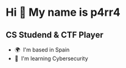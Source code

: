 Hi 👋 My name is p4rr4
======================

CS Studend & CTF Player
-----------------------

* 🌍  I'm based in Spain
* 🧠  I'm learning Cybersecurity
